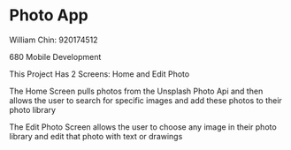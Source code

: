 # Photo App
William Chin: 920174512


680 Mobile Development 

This Project Has 2 Screens: Home and Edit Photo

The Home Screen pulls photos from the Unsplash Photo Api and then allows the user
to search for specific images and add these photos to their photo library

The Edit Photo Screen allows the user to choose any image in their photo library
and edit that photo with text or drawings
